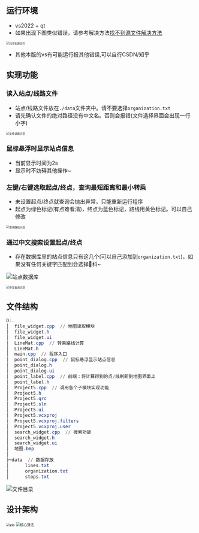 ## 运行环境

- vs2022 + qt
- 如果出现下图类似错误，请参考解决方法[找不到源文件解决方法](https://blog.csdn.net/Love_Point/article/details/109104232)

<img src="img/找不到源文件.jpg" alt="找不到源文件" style="zoom: 50%;" />

- 其他本版的vs有可能运行报其他错误,可以自行CSDN/知乎

  

## 实现功能

### 读入站点/线路文件

- 站点/线路文件放在`./data`文件夹中。请不要选择`organization.txt`
- 请先确认文件的绝对路径没有中文名。否则会报错(文件选择界面会出现一行小字)

<img src="img/读取文件示范.gif" alt="文件读取示范" style="zoom:50%;" />

### 鼠标悬浮时显示站点信息

- 当前显示时间为2s
- 显示时不妨碍其他操作~

### 左键/右键选取起点/终点，查询最短距离和最小转乘

- 未设置起点/终点就查询会抛出异常，只能重新运行程序
- 起点为绿色标记(有点难看清)，终点为蓝色标记，路线用黄色标记。可以自己修改

<img src="img/查询路线示范.gif" alt="查询路线示范" style="zoom:50%;" />

### 通过中文搜索设置起点/终点

- 存在数据库里的站点信息只有这几个(可以自己添加到`organization.txt`)，如果没有任何关键字匹配到会选择🌸科~

![站点数据库](img/站点数据库.png)

<img src="img/中文查询示范.gif" alt="中文查询示范" style="zoom:50%;" />

## 文件结构

```powershell
D:.
│  file_widget.cpp  // 地图读取模块
│  file_widget.h
│  file_widget.ui
│  LineMat.cpp  // 转乘路线计算
│  LineMat.h
│  main.cpp  // 程序入口
│  point_dialog.cpp  // 鼠标悬浮显示站点信息
│  point_dialog.h
│  point_dialog.ui
│  point_label.cpp  // 前端：将计算得到的点/线刷新到地图界面上
│  point_label.h
│  Project5.cpp  // 调用各个子模块实现功能
│  Project5.h
│  Project5.qrc
│  Project5.sln
│  Project5.ui
│  Project5.vcxproj
│  Project5.vcxproj.filters
│  Project5.vcxproj.user
│  search_widget.cpp  // 搜索功能
│  search_widget.h
│  search_widget.ui
│  地图.bmp
│
├─data  // 数据存放
│      lines.txt
│      organization.txt
│      stops.txt
```

![文件目录](img/文件目录.png)

## 设计架构

<img src="img/实验五架构.jpg" alt="架构" style="zoom: 50%;" />

<img src="img/LineMat模块.jpg" alt="核心算法" style="zoom:67%;" />
